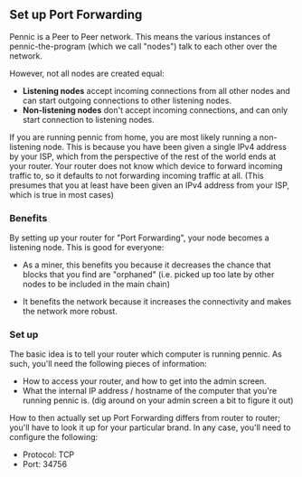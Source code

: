 ## Set up Port Forwarding

Pennic is a Peer to Peer network. This means the various instances of pennic-the-program (which we call "nodes")
talk to each other over the network.

However, not all nodes are created equal:

- **Listening nodes** accept incoming connections from all other nodes and can start outgoing connections to other
  listening nodes.
- **Non-listening nodes** don't accept incoming connections, and can only start connection to listening nodes.

If you are running pennic from home, you are most likely running a non-listening node. This is because you have been
given a single IPv4 address by your ISP, which from the perspective of the rest of the world ends at your router. Your
router does not know which device to forward incoming traffic to, so it defaults to not forwarding incoming traffic at
all. (This presumes that you at least have been given an IPv4 address from your ISP, which is true in most cases)

### Benefits

By setting up your router for "Port Forwarding", your node becomes a listening node. This is good for everyone:

- As a miner, this benefits you because it decreases the chance that blocks that you find are "orphaned" (i.e. picked up
  too late by other nodes to be included in the main chain)

- It benefits the network because it increases the connectivity and makes the network more robust.

### Set up

The basic idea is to tell your router which computer is running pennic. As such, you'll need the following pieces of
information:

- How to access your router, and how to get into the admin screen.
- What the internal IP address / hostname of the computer that you're running pennic is. (dig around on your admin
  screen a bit to figure it out)

How to then actually set up Port Forwarding differs from router to router; you'll have to look it up for your particular
brand. In any case, you'll need to configure the following:

- Protocol: TCP
- Port: 34756

